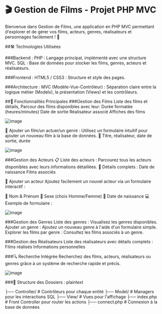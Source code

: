  # 🎬 Gestion de Films - Projet PHP MVC

Bienvenue dans Gestion de Films, une application en PHP MVC permettant d'explorer et de gérer vos films, acteurs, genres, réalisateurs et personnages facilement ! 🎥

##🛠️ Technologies Utilisées

###Backend :
PHP : Langage principal, implémenté avec une structure MVC.
SQL : Base de données pour stocker les films, genres, acteurs et réalisateurs.

###Frontend :
HTML5 / CSS3 : Structure et style des pages.

###Architecture :
MVC (Modèle-Vue-Contrôleur) : Séparation claire entre la logique métier (Models), la présentation (Views) et les contrôleurs.


##🚀 Fonctionnalités Principales
###Gestion des Films
     Liste des films et détails, Parcour des films disponibles avec leur:
     Durée formatée (heures/minutes)
     Date de sortie
     Réalisateur associé
     Affiches des films
     
![image](https://github.com/user-attachments/assets/9316692e-45c5-4d43-b618-70c9b330f80b)

📝 Ajouter un film/un actuer/un genre : Utilisez un formulaire intuitif pour ajouter un nouveau film à la base de données.
🎥 Titre, réalisateur, date de sortie, durée

![image](https://github.com/user-attachments/assets/265f6bd7-126f-4f69-9bee-618292602f26)


 ###Gestion des Acteurs
📋 Liste des acteurs : Parcourez tous les acteurs disponibles avec leurs informations détaillées.
🔎 Détails complets :
   Date de naissance
   Films associés
  
📝 Ajouter un acteur
Ajoutez facilement un nouvel acteur via un formulaire interactif :

🧾 Nom & Prénom
🚻 Sexe (choix Homme/Femme)
📅 Date de naissance
💻 Exemple de formulaire :

![image](https://github.com/user-attachments/assets/ed7d59e3-aa59-4da9-b123-bff39ca9602a)


###Gestion des Genres
   Liste des genres : Visualisez les genres disponibles.
   Ajouter un genre : Ajoutez un nouveau genre à l'aide d'un formulaire simple.
   Explorer les films par genre : Consultez les films associés à un genre.
   
###Gestion des Réalisateurs
   Liste des réalisateurs avec détails complets :
   Films réalisés
   Informations personnelles
  
###🔍 Recherche Intégrée
   Recherchez des films, acteurs, réalisateurs ou genres grâce à un système de recherche rapide et précis.

![image](https://github.com/user-attachments/assets/6f6cec83-4ee7-4674-bcb9-4144ada60107)

###📂 Structure des Dossiers :
plaintext

├── Controller/        # Contrôleurs pour chaque entité
├── Model/             # Managers pour les interactions SQL
├── View/              # Vues pour l'affichage
├── index.php          # Front Controller pour router les actions
├── connect.php        # Connexion à la base de données


